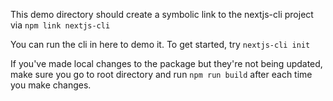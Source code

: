 This demo directory should create a symbolic link to the nextjs-cli project via `npm link nextjs-cli`

You can run the cli in here to demo it.
To get started, try `nextjs-cli init`

If you've made local changes to the package but they're not being updated, make sure you go to root directory and run `npm run build` after each time you make changes.
